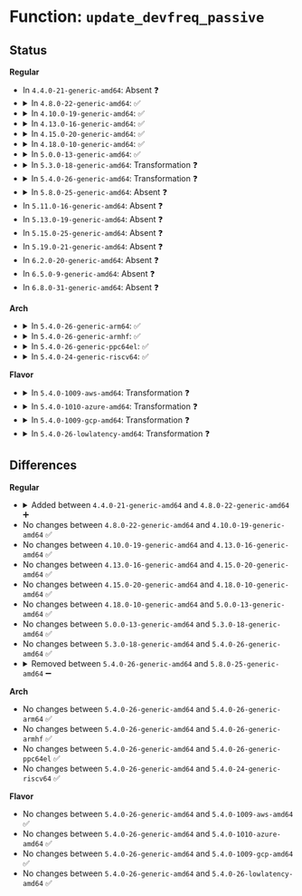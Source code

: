 # Function: <code>update_devfreq_passive</code>

## Status
<b>Regular</b>
<ul>
<li>
In <code>4.4.0-21-generic-amd64</code>: Absent ❓
</li>
<li>
<details>
<summary>In <code>4.8.0-22-generic-amd64</code>: ✅</summary>

```c
int update_devfreq_passive(struct devfreq * devfreq, long unsigned int freq)
```

```json
{
  "name": "update_devfreq_passive",
  "collision_type": "Unique Static",
  "inline_type": "No",
  "funcs": [
    {
      "addr": 18446744071586525520,
      "name": "update_devfreq_passive",
      "external": false,
      "loc": "drivers/devfreq/governor_passive.c:98",
      "file": "drivers/devfreq/governor_passive.c",
      "inline": "seen, unknown",
      "caller_inline": [],
      "caller_func": [
        "drivers/devfreq/governor_passive.c:devfreq_passive_notifier_call"
      ]
    }
  ],
  "symbols": [
    {
      "addr": 18446744071586525520,
      "name": "update_devfreq_passive",
      "section": ".text",
      "bind": "STB_LOCAL",
      "size": 127
    }
  ]
}
```
</details>
</li>
<li>
<details>
<summary>In <code>4.10.0-19-generic-amd64</code>: ✅</summary>

```c
int update_devfreq_passive(struct devfreq * devfreq, long unsigned int freq)
```

```json
{
  "name": "update_devfreq_passive",
  "collision_type": "Unique Static",
  "inline_type": "No",
  "funcs": [
    {
      "addr": 18446744071586705216,
      "name": "update_devfreq_passive",
      "external": false,
      "loc": "drivers/devfreq/governor_passive.c:98",
      "file": "drivers/devfreq/governor_passive.c",
      "inline": "seen, unknown",
      "caller_inline": [],
      "caller_func": [
        "drivers/devfreq/governor_passive.c:devfreq_passive_notifier_call"
      ]
    }
  ],
  "symbols": [
    {
      "addr": 18446744071586705216,
      "name": "update_devfreq_passive",
      "section": ".text",
      "bind": "STB_LOCAL",
      "size": 179
    }
  ]
}
```
</details>
</li>
<li>
<details>
<summary>In <code>4.13.0-16-generic-amd64</code>: ✅</summary>

```c
int update_devfreq_passive(struct devfreq * devfreq, long unsigned int freq)
```

```json
{
  "name": "update_devfreq_passive",
  "collision_type": "Unique Static",
  "inline_type": "No",
  "funcs": [
    {
      "addr": 18446744071586830848,
      "name": "update_devfreq_passive",
      "external": false,
      "loc": "drivers/devfreq/governor_passive.c:98",
      "file": "drivers/devfreq/governor_passive.c",
      "inline": "seen, unknown",
      "caller_inline": [],
      "caller_func": [
        "drivers/devfreq/governor_passive.c:devfreq_passive_notifier_call"
      ]
    }
  ],
  "symbols": [
    {
      "addr": 18446744071586830848,
      "name": "update_devfreq_passive",
      "section": ".text",
      "bind": "STB_LOCAL",
      "size": 179
    }
  ]
}
```
</details>
</li>
<li>
<details>
<summary>In <code>4.15.0-20-generic-amd64</code>: ✅</summary>

```c
int update_devfreq_passive(struct devfreq * devfreq, long unsigned int freq)
```

```json
{
  "name": "update_devfreq_passive",
  "collision_type": "Unique Static",
  "inline_type": "No",
  "funcs": [
    {
      "addr": 18446744071587318608,
      "name": "update_devfreq_passive",
      "external": false,
      "loc": "drivers/devfreq/governor_passive.c:98",
      "file": "drivers/devfreq/governor_passive.c",
      "inline": "seen, unknown",
      "caller_inline": [],
      "caller_func": [
        "drivers/devfreq/governor_passive.c:devfreq_passive_notifier_call"
      ]
    }
  ],
  "symbols": [
    {
      "addr": 18446744071587318608,
      "name": "update_devfreq_passive",
      "section": ".text",
      "bind": "STB_LOCAL",
      "size": 191
    }
  ]
}
```
</details>
</li>
<li>
<details>
<summary>In <code>4.18.0-10-generic-amd64</code>: ✅</summary>

```c
int update_devfreq_passive(struct devfreq * devfreq, long unsigned int freq)
```

```json
{
  "name": "update_devfreq_passive",
  "collision_type": "Unique Static",
  "inline_type": "No",
  "funcs": [
    {
      "addr": 18446744071587621440,
      "name": "update_devfreq_passive",
      "external": false,
      "loc": "drivers/devfreq/governor_passive.c:98",
      "file": "drivers/devfreq/governor_passive.c",
      "inline": "seen, unknown",
      "caller_inline": [],
      "caller_func": [
        "drivers/devfreq/governor_passive.c:devfreq_passive_notifier_call"
      ]
    }
  ],
  "symbols": [
    {
      "addr": 18446744071587621440,
      "name": "update_devfreq_passive",
      "section": ".text",
      "bind": "STB_LOCAL",
      "size": 191
    }
  ]
}
```
</details>
</li>
<li>
<details>
<summary>In <code>5.0.0-13-generic-amd64</code>: ✅</summary>

```c
int update_devfreq_passive(struct devfreq * devfreq, long unsigned int freq)
```

```json
{
  "name": "update_devfreq_passive",
  "collision_type": "Unique Static",
  "inline_type": "No",
  "funcs": [
    {
      "addr": 18446744071587750880,
      "name": "update_devfreq_passive",
      "external": false,
      "loc": "drivers/devfreq/governor_passive.c:98",
      "file": "drivers/devfreq/governor_passive.c",
      "inline": "seen, unknown",
      "caller_inline": [],
      "caller_func": [
        "drivers/devfreq/governor_passive.c:devfreq_passive_notifier_call"
      ]
    }
  ],
  "symbols": [
    {
      "addr": 18446744071587750880,
      "name": "update_devfreq_passive",
      "section": ".text",
      "bind": "STB_LOCAL",
      "size": 191
    }
  ]
}
```
</details>
</li>
<li>
<details>
<summary>In <code>5.3.0-18-generic-amd64</code>: Transformation ❓</summary>

```c
int update_devfreq_passive(struct devfreq * devfreq, long unsigned int freq)
```

```json
{
  "name": "update_devfreq_passive",
  "collision_type": "Unique Static",
  "inline_type": "No",
  "funcs": [
    {
      "addr": 0,
      "name": "update_devfreq_passive",
      "external": false,
      "loc": "drivers/devfreq/governor_passive.c:95",
      "file": "drivers/devfreq/governor_passive.c",
      "inline": "seen, unknown",
      "caller_inline": [],
      "caller_func": [
        "drivers/devfreq/governor_passive.c:devfreq_passive_notifier_call"
      ]
    }
  ],
  "symbols": [
    {
      "addr": 18446744071588055616,
      "name": "update_devfreq_passive",
      "section": ".text",
      "bind": "STB_LOCAL",
      "size": 177
    },
    {
      "addr": 18446744071588056094,
      "name": "update_devfreq_passive.cold",
      "section": ".text",
      "bind": "STB_LOCAL",
      "size": 25
    }
  ]
}
```
</details>
</li>
<li>
<details>
<summary>In <code>5.4.0-26-generic-amd64</code>: Transformation ❓</summary>

```c
int update_devfreq_passive(struct devfreq * devfreq, long unsigned int freq)
```

```json
{
  "name": "update_devfreq_passive",
  "collision_type": "Unique Static",
  "inline_type": "No",
  "funcs": [
    {
      "addr": 0,
      "name": "update_devfreq_passive",
      "external": false,
      "loc": "drivers/devfreq/governor_passive.c:95",
      "file": "drivers/devfreq/governor_passive.c",
      "inline": "seen, unknown",
      "caller_inline": [],
      "caller_func": [
        "drivers/devfreq/governor_passive.c:devfreq_passive_notifier_call"
      ]
    }
  ],
  "symbols": [
    {
      "addr": 18446744071588261408,
      "name": "update_devfreq_passive",
      "section": ".text",
      "bind": "STB_LOCAL",
      "size": 177
    },
    {
      "addr": 18446744071588261995,
      "name": "update_devfreq_passive.cold",
      "section": ".text",
      "bind": "STB_LOCAL",
      "size": 25
    }
  ]
}
```
</details>
</li>
<li>
<details>
<summary>In <code>5.8.0-25-generic-amd64</code>: Absent ❓</summary>

```json
{
  "name": "update_devfreq_passive",
  "collision_type": "Unique Static",
  "inline_type": "Selective",
  "funcs": [
    {
      "addr": 0,
      "name": "update_devfreq_passive",
      "external": false,
      "loc": "drivers/devfreq/governor_passive.c:95",
      "file": "drivers/devfreq/governor_passive.c",
      "inline": "not declared, inlined",
      "caller_inline": [],
      "caller_func": [
        "drivers/devfreq/governor_passive.c:devfreq_passive_notifier_call"
      ]
    }
  ],
  "symbols": [
    {
      "addr": 18446744071589141120,
      "name": "update_devfreq_passive.isra.0",
      "section": ".text",
      "bind": "STB_LOCAL",
      "size": 164
    },
    {
      "addr": 18446744071589141365,
      "name": "update_devfreq_passive.isra.0.cold",
      "section": ".text",
      "bind": "STB_LOCAL",
      "size": 25
    }
  ]
}
```
</details>
</li>
<li>
In <code>5.11.0-16-generic-amd64</code>: Absent ❓
</li>
<li>
In <code>5.13.0-19-generic-amd64</code>: Absent ❓
</li>
<li>
In <code>5.15.0-25-generic-amd64</code>: Absent ❓
</li>
<li>
In <code>5.19.0-21-generic-amd64</code>: Absent ❓
</li>
<li>
In <code>6.2.0-20-generic-amd64</code>: Absent ❓
</li>
<li>
In <code>6.5.0-9-generic-amd64</code>: Absent ❓
</li>
<li>
In <code>6.8.0-31-generic-amd64</code>: Absent ❓
</li>
</ul>
<b>Arch</b>
<ul>
<li>
<details>
<summary>In <code>5.4.0-26-generic-arm64</code>: ✅</summary>

```c
int update_devfreq_passive(struct devfreq * devfreq, long unsigned int freq)
```

```json
{
  "name": "update_devfreq_passive",
  "collision_type": "Unique Static",
  "inline_type": "No",
  "funcs": [
    {
      "addr": 18446603336501721264,
      "name": "update_devfreq_passive",
      "external": false,
      "loc": "drivers/devfreq/governor_passive.c:95",
      "file": "drivers/devfreq/governor_passive.c",
      "inline": "seen, unknown",
      "caller_inline": [],
      "caller_func": [
        "drivers/devfreq/governor_passive.c:devfreq_passive_notifier_call"
      ]
    }
  ],
  "symbols": [
    {
      "addr": 18446603336501721264,
      "name": "update_devfreq_passive",
      "section": ".text",
      "bind": "STB_LOCAL",
      "size": 192
    }
  ]
}
```
</details>
</li>
<li>
<details>
<summary>In <code>5.4.0-26-generic-armhf</code>: ✅</summary>

```c
int update_devfreq_passive(struct devfreq * devfreq, long unsigned int freq)
```

```json
{
  "name": "update_devfreq_passive",
  "collision_type": "Unique Static",
  "inline_type": "No",
  "funcs": [
    {
      "addr": 3234244468,
      "name": "update_devfreq_passive",
      "external": false,
      "loc": "drivers/devfreq/governor_passive.c:95",
      "file": "drivers/devfreq/governor_passive.c",
      "inline": "seen, unknown",
      "caller_inline": [],
      "caller_func": [
        "drivers/devfreq/governor_passive.c:devfreq_passive_notifier_call"
      ]
    }
  ],
  "symbols": [
    {
      "addr": 3234244468,
      "name": "update_devfreq_passive",
      "section": ".text",
      "bind": "STB_LOCAL",
      "size": 208
    }
  ]
}
```
</details>
</li>
<li>
<details>
<summary>In <code>5.4.0-26-generic-ppc64el</code>: ✅</summary>

```c
int update_devfreq_passive(struct devfreq * devfreq, long unsigned int freq)
```

```json
{
  "name": "update_devfreq_passive",
  "collision_type": "Unique Static",
  "inline_type": "No",
  "funcs": [
    {
      "addr": 13835058055295167072,
      "name": "update_devfreq_passive",
      "external": false,
      "loc": "drivers/devfreq/governor_passive.c:95",
      "file": "drivers/devfreq/governor_passive.c",
      "inline": "seen, unknown",
      "caller_inline": [],
      "caller_func": [
        "drivers/devfreq/governor_passive.c:devfreq_passive_notifier_call"
      ]
    }
  ],
  "symbols": [
    {
      "addr": 13835058055295167072,
      "name": "update_devfreq_passive",
      "section": ".text",
      "bind": "STB_LOCAL",
      "size": 276
    }
  ]
}
```
</details>
</li>
<li>
<details>
<summary>In <code>5.4.0-24-generic-riscv64</code>: ✅</summary>

```c
int update_devfreq_passive(struct devfreq * devfreq, long unsigned int freq)
```

```json
{
  "name": "update_devfreq_passive",
  "collision_type": "Unique Static",
  "inline_type": "No",
  "funcs": [
    {
      "addr": 18446743936278136538,
      "name": "update_devfreq_passive",
      "external": false,
      "loc": "drivers/devfreq/governor_passive.c:95",
      "file": "drivers/devfreq/governor_passive.c",
      "inline": "seen, unknown",
      "caller_inline": [],
      "caller_func": [
        "drivers/devfreq/governor_passive.c:devfreq_passive_notifier_call"
      ]
    }
  ],
  "symbols": [
    {
      "addr": 18446743936278136538,
      "name": "update_devfreq_passive",
      "section": ".text",
      "bind": "STB_LOCAL",
      "size": 172
    }
  ]
}
```
</details>
</li>
</ul>
<b>Flavor</b>
<ul>
<li>
<details>
<summary>In <code>5.4.0-1009-aws-amd64</code>: Transformation ❓</summary>

```c
int update_devfreq_passive(struct devfreq * devfreq, long unsigned int freq)
```

```json
{
  "name": "update_devfreq_passive",
  "collision_type": "Unique Static",
  "inline_type": "No",
  "funcs": [
    {
      "addr": 0,
      "name": "update_devfreq_passive",
      "external": false,
      "loc": "drivers/devfreq/governor_passive.c:95",
      "file": "drivers/devfreq/governor_passive.c",
      "inline": "seen, unknown",
      "caller_inline": [],
      "caller_func": [
        "drivers/devfreq/governor_passive.c:devfreq_passive_notifier_call"
      ]
    }
  ],
  "symbols": [
    {
      "addr": 18446744071587873104,
      "name": "update_devfreq_passive",
      "section": ".text",
      "bind": "STB_LOCAL",
      "size": 177
    },
    {
      "addr": 18446744071587873691,
      "name": "update_devfreq_passive.cold",
      "section": ".text",
      "bind": "STB_LOCAL",
      "size": 25
    }
  ]
}
```
</details>
</li>
<li>
<details>
<summary>In <code>5.4.0-1010-azure-amd64</code>: Transformation ❓</summary>

```c
int update_devfreq_passive(struct devfreq * devfreq, long unsigned int freq)
```

```json
{
  "name": "update_devfreq_passive",
  "collision_type": "Unique Static",
  "inline_type": "No",
  "funcs": [
    {
      "addr": 0,
      "name": "update_devfreq_passive",
      "external": false,
      "loc": "drivers/devfreq/governor_passive.c:95",
      "file": "drivers/devfreq/governor_passive.c",
      "inline": "seen, unknown",
      "caller_inline": [],
      "caller_func": [
        "drivers/devfreq/governor_passive.c:devfreq_passive_notifier_call"
      ]
    }
  ],
  "symbols": [
    {
      "addr": 18446744071587599904,
      "name": "update_devfreq_passive",
      "section": ".text",
      "bind": "STB_LOCAL",
      "size": 177
    },
    {
      "addr": 18446744071587600491,
      "name": "update_devfreq_passive.cold",
      "section": ".text",
      "bind": "STB_LOCAL",
      "size": 25
    }
  ]
}
```
</details>
</li>
<li>
<details>
<summary>In <code>5.4.0-1009-gcp-amd64</code>: Transformation ❓</summary>

```c
int update_devfreq_passive(struct devfreq * devfreq, long unsigned int freq)
```

```json
{
  "name": "update_devfreq_passive",
  "collision_type": "Unique Static",
  "inline_type": "No",
  "funcs": [
    {
      "addr": 0,
      "name": "update_devfreq_passive",
      "external": false,
      "loc": "drivers/devfreq/governor_passive.c:95",
      "file": "drivers/devfreq/governor_passive.c",
      "inline": "seen, unknown",
      "caller_inline": [],
      "caller_func": [
        "drivers/devfreq/governor_passive.c:devfreq_passive_notifier_call"
      ]
    }
  ],
  "symbols": [
    {
      "addr": 18446744071588198464,
      "name": "update_devfreq_passive",
      "section": ".text",
      "bind": "STB_LOCAL",
      "size": 177
    },
    {
      "addr": 18446744071588199051,
      "name": "update_devfreq_passive.cold",
      "section": ".text",
      "bind": "STB_LOCAL",
      "size": 25
    }
  ]
}
```
</details>
</li>
<li>
<details>
<summary>In <code>5.4.0-26-lowlatency-amd64</code>: Transformation ❓</summary>

```c
int update_devfreq_passive(struct devfreq * devfreq, long unsigned int freq)
```

```json
{
  "name": "update_devfreq_passive",
  "collision_type": "Unique Static",
  "inline_type": "No",
  "funcs": [
    {
      "addr": 0,
      "name": "update_devfreq_passive",
      "external": false,
      "loc": "drivers/devfreq/governor_passive.c:95",
      "file": "drivers/devfreq/governor_passive.c",
      "inline": "seen, unknown",
      "caller_inline": [],
      "caller_func": [
        "drivers/devfreq/governor_passive.c:devfreq_passive_notifier_call"
      ]
    }
  ],
  "symbols": [
    {
      "addr": 18446744071588333760,
      "name": "update_devfreq_passive",
      "section": ".text",
      "bind": "STB_LOCAL",
      "size": 177
    },
    {
      "addr": 18446744071588334347,
      "name": "update_devfreq_passive.cold",
      "section": ".text",
      "bind": "STB_LOCAL",
      "size": 25
    }
  ]
}
```
</details>
</li>
</ul>

## Differences
<b>Regular</b>
<ul>
<li>
<details>
<summary>Added between <code>4.4.0-21-generic-amd64</code> and <code>4.8.0-22-generic-amd64</code> ➕</summary>

```c
int update_devfreq_passive(struct devfreq * devfreq, long unsigned int freq)
```
</details>
</li>
<li>
No changes between <code>4.8.0-22-generic-amd64</code> and <code>4.10.0-19-generic-amd64</code> ✅
</li>
<li>
No changes between <code>4.10.0-19-generic-amd64</code> and <code>4.13.0-16-generic-amd64</code> ✅
</li>
<li>
No changes between <code>4.13.0-16-generic-amd64</code> and <code>4.15.0-20-generic-amd64</code> ✅
</li>
<li>
No changes between <code>4.15.0-20-generic-amd64</code> and <code>4.18.0-10-generic-amd64</code> ✅
</li>
<li>
No changes between <code>4.18.0-10-generic-amd64</code> and <code>5.0.0-13-generic-amd64</code> ✅
</li>
<li>
No changes between <code>5.0.0-13-generic-amd64</code> and <code>5.3.0-18-generic-amd64</code> ✅
</li>
<li>
No changes between <code>5.3.0-18-generic-amd64</code> and <code>5.4.0-26-generic-amd64</code> ✅
</li>
<li>
<details>
<summary>Removed between <code>5.4.0-26-generic-amd64</code> and <code>5.8.0-25-generic-amd64</code> ➖</summary>

```c
int update_devfreq_passive(struct devfreq * devfreq, long unsigned int freq)
```
</details>
</li>
</ul>
<b>Arch</b>
<ul>
<li>
No changes between <code>5.4.0-26-generic-amd64</code> and <code>5.4.0-26-generic-arm64</code> ✅
</li>
<li>
No changes between <code>5.4.0-26-generic-amd64</code> and <code>5.4.0-26-generic-armhf</code> ✅
</li>
<li>
No changes between <code>5.4.0-26-generic-amd64</code> and <code>5.4.0-26-generic-ppc64el</code> ✅
</li>
<li>
No changes between <code>5.4.0-26-generic-amd64</code> and <code>5.4.0-24-generic-riscv64</code> ✅
</li>
</ul>
<b>Flavor</b>
<ul>
<li>
No changes between <code>5.4.0-26-generic-amd64</code> and <code>5.4.0-1009-aws-amd64</code> ✅
</li>
<li>
No changes between <code>5.4.0-26-generic-amd64</code> and <code>5.4.0-1010-azure-amd64</code> ✅
</li>
<li>
No changes between <code>5.4.0-26-generic-amd64</code> and <code>5.4.0-1009-gcp-amd64</code> ✅
</li>
<li>
No changes between <code>5.4.0-26-generic-amd64</code> and <code>5.4.0-26-lowlatency-amd64</code> ✅
</li>
</ul>
